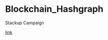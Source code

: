 # Blockchain_Hashgraph
Stackup Campaign


[link](https://app.stackup.dev/campaign_page/beyond-blockchain-hashgraph)
